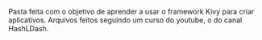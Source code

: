 Pasta feita com o objetivo de aprender a usar o framework Kivy para criar aplicativos. Arquivos feitos seguindo um curso do youtube, o do canal HashLDash. 
